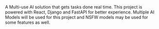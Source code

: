 
A Multi-use AI solution that gets tasks done real time. This project is powered with React, Django and FastAPI for better experience. Multiple AI Models will be used for this project and NSFW models may be used for some features as well.